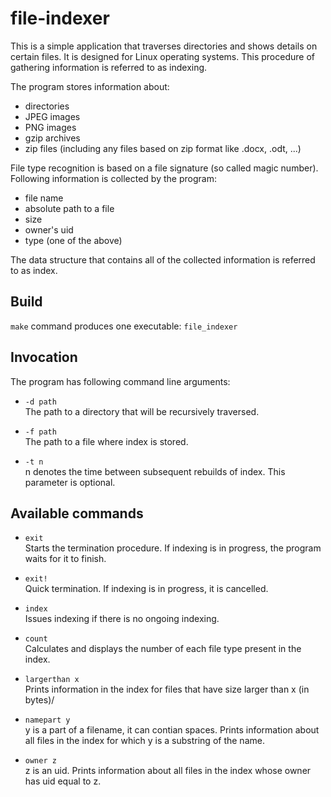 # file-indexer
This is a simple application that traverses directories and shows details on certain files. It is designed for Linux operating systems.
This procedure of gathering information is referred to as indexing.

The program stores information about:
* directories
* JPEG images
* PNG images
* gzip archives
* zip files (including any files based on zip format like .docx, .odt, ...)

File type recognition is based on a file signature (so called magic number).</br>
Following information is collected by the program:
* file name
* absolute path to a file
* size
* owner's uid
* type (one of the above)

The data structure that contains all of the collected information is referred to as index.

## Build
`make` command produces one executable: `file_indexer`

## Invocation
The program has following command line arguments:
* `-d path`<br/>
   The path to a directory that will be recursively traversed.
   
* `-f path`<br/>
   The path to a file where index is stored.

* `-t n`<br/>
   n denotes the time between subsequent rebuilds of index. This parameter is optional.

## Available commands
* `exit`<br/>
   Starts the termination procedure. If indexing is in progress, the program waits for it to finish.
   
* `exit!`<br/>
   Quick termination. If indexing is in progress, it is cancelled.
   
* `index`<br/>
   Issues indexing if there is no ongoing indexing.

* `count`<br/>
   Calculates and displays the number of each file type present in the index.
   
* `largerthan x`<br/>
   Prints information in the index for files that have size larger than x (in bytes)/
   
* `namepart y`<br/>
   y is a part of a filename, it can contian spaces. Prints information about all files in the index for which y is a substring of the name.
   
* `owner z`<br/>
   z is an uid. Prints information about all files in the index whose owner has uid equal to z.
   
